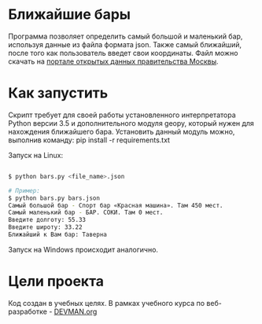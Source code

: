 # Ближайшие бары
Программа позволяет определить самый большой и маленький бар, используя данные из файла формата json. Также самый ближайший, после того как пользователь введет свои координаты. Файл можно скачать на [портале открытых данных правительства Москвы](https://data.mos.ru/opendata/7710881420-bary).
# Как запустить

Скрипт требует для своей работы установленного интерпретатора Python версии 3.5 и дополнительного модуля geopy, который нужен для нахождения ближайшего бара. Установить данный модуль можно, выполнив команду: pip install -r requirements.txt

Запуск на Linux:

```bash

$ python bars.py <file_name>.json

# Пример:
$ python bars.py bars.json
Самый большой бар - Спорт бар «Красная машина». Там 450 мест.
Самый маленький бар - БАР. СОКИ. Там 0 мест.
Введите долготу: 55.33
Введите широту: 33.22
Ближайший к Вам бар: Таверна


```

Запуск на Windows происходит аналогично.

# Цели проекта

Код создан в учебных целях. В рамках учебного курса по веб-разработке - [DEVMAN.org](https://devman.org)
